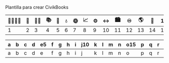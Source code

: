 Plantilla para crear CivikBooks

|:family_man_woman_girl_boy:|:stew:|:health_worker:|:books:|:busts_in_silhouette:|:droplet:|:sun_with_face:|:chart_with_upwards_trend:|:gear:|:left_right_arrow:|:cityscape:|:infinity:|:earth_americas:|:deciduous_tree:| 15|16 | 17|
|------------ | -------------|------------ |------------ | -------------|------------ |------------ | -------------|------------ |------------ | -------------|------------ |------------ | -------------|------------ |------------ | -------------|
|1 | 2| 3|4 | 5| 6|7 | 8| 9|10 | 11| 12|13 | 14| 15|16 | 17|

|a| b| c|d|e5|f|g | h| i|j10 | k| l|m | n| o15|p | q|r|s |t20|
|------------ | -------------|------------ |------------ | -------------|------------ |------------ | -------------|------------ |------------ | -------------|------------ |------------ | -------------|------------ |------------ | -------------|------------ |------------ | -------------|
|a| b| c|d|e|f|g | h| i|j | k| l|m | n| o|p | q|r|s |t|
